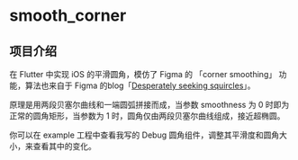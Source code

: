 # smooth_corner
## 项目介绍

在 Flutter 中实现 iOS 的平滑圆角，模仿了 Figma 的 「corner smoothing」 功能，算法也来自于 Figma 的blog「[Desperately seeking squircles](https://www.figma.com/blog/desperately-seeking-squircles/)」。

原理是用两段贝塞尔曲线和一端圆弧拼接而成，当参数 smoothness 为 0 时即为正常的圆角矩形，当参数为 1 时，圆角仅由两段贝塞尔曲线组成，接近超椭圆。

你可以在 example 工程中查看我写的 Debug 圆角组件，调整其平滑度和圆角大小，来查看其中的变化。
